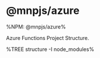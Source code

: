 # @mnpjs/azure

%NPM: @mnpjs/azure%

Azure Functions Project Structure.

%TREE structure -I node_modules%

